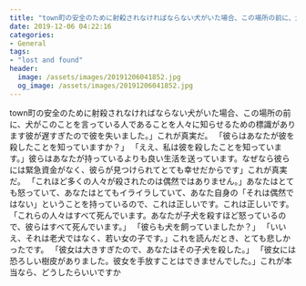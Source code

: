 ```yaml
---
title: "town町の安全のために射殺されなければならない犬がいた場合、この場所の前に、犬がこのことを言っている人であることを人々に知らせるための標識があります‬彼が遅すぎたので彼を失いました。"
date: 2019-12-06 04:22:16
categories:
- General
tags:
- "lost and found"
header:
  image: /assets/images/20191206041852.jpg
  og_image: /assets/images/20191206041852.jpg
---
```


town町の安全のために射殺されなければならない犬がいた場合、この場所の前に、犬がこのことを言っている人であることを人々に知らせるための標識があります‬彼が遅すぎたので彼を失いました。」これが真実だ。 「彼らはあなたが彼を殺したことを知っていますか？」 「ええ、私は彼を殺したことを知っています。」彼らはあなたが持っているよりも良い生活を送っています。なぜなら彼らには緊急資金がなく、彼らが見つけられてとても幸せだからです」これが真実だ。 「これほど多くの人々が殺されたのは偶然ではありません。」あなたはとても怒っていて、あなたはとてもイライラしていて、あなた自身の「それは偶然ではない」ということを持っているので、これは正しいです。これは正しいです。 「これらの人々はすべて死んでいます。あなたが子犬を殺すほど怒っているので、彼らはすべて死んでいます。」 「彼らも犬を飼っていましたか？」 「いいえ、それは老犬ではなく、若い女の子です。」これを読んだとき、とても悲しかったです。 「彼女は大きすぎたので、あなたはその子犬を殺した。」 「彼女には恐ろしい樹皮がありました。彼女を手放すことはできませんでした。」これが本当なら、どうしたらいいですか
